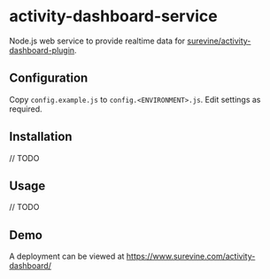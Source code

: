 activity-dashboard-service
==========================

Node.js web service to provide realtime data for [surevine/activity-dashboard-plugin](https://github.com/surevine/activity-dashboard-plugin).

## Configuration

Copy `config.example.js` to `config.<ENVIRONMENT>.js`. Edit settings as required.

## Installation

// TODO

## Usage

// TODO

## Demo

A deployment can be viewed at https://www.surevine.com/activity-dashboard/
